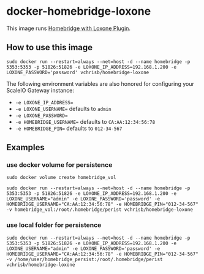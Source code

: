 # docker-homebridge-loxone

This image runs [Homebridge with Loxone Plugin](https://github.com/Sroose/homebridge-loxone-ws).

## How to use this image

```sudo docker run --restart=always --net=host -d --name homebridge -p 5353:5353 -p 51826:51826 -e LOXONE_IP_ADDRESS=192.168.1.200 -e LOXONE_PASSWORD='password' vchrisb/homebridge-loxone```

The following environment variables are also honored for configuring your ScaleIO Gateway instance:
* `-e LOXONE_IP_ADDRESS=` 
* `-e LOXONE_USERNAME=` defaults to `admin`
* `-e LOXONE_PASSWORD=` 
* `-e HOMEBRIDGE_USERNAME=` defaults to `CA:AA:12:34:56:78`
* `-e HOMEBRIDGE_PIN=` defaults to `012-34-567`

## Examples

### use docker volume for persistence

```
sudo docker volume create homebridge_vol
```

```sudo docker run --restart=always --net=host -d --name homebridge -p 5353:5353 -p 51826:51826 -e LOXONE_IP_ADDRESS=192.168.1.200 -e LOXONE_USERNAME="admin" -e LOXONE_PASSWORD='password' -e HOMEBRIDGE_USERNAME="CA:AA:12:34:56:78" -e HOMEBRIDGE_PIN="012-34-567" -v homebridge_vol:/root/.homebridge/perist vchrisb/homebridge-loxone```

### use local folder for persistence

```sudo docker run --restart=always --net=host -d --name homebridge -p 5353:5353 -p 51826:51826 -e LOXONE_IP_ADDRESS=192.168.1.200 -e LOXONE_USERNAME="admin" -e LOXONE_PASSWORD='password' -e HOMEBRIDGE_USERNAME="CA:AA:12:34:56:78" -e HOMEBRIDGE_PIN="012-34-567" -v /home/user/homebridge_persist:/root/.homebridge/perist vchrisb/homebridge-loxone```